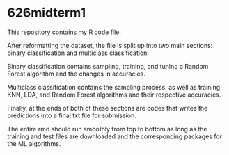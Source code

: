 # 626midterm1

This repository contains my R code file. 

 After reformatting the dataset, the file is split up into two main sections: binary classification and multiclass classification.
 
 Binary classification contains sampling, training, and tuning a Random Forest algorithm and the changes in accuracies. 
 
 Multiclass classification contains the sampling process, as well as training KNN, LDA, and Random Forest algorithms and their respective accuracies. 
 
 Finally, at the ends of both of these sections are codes that writes the predictions into a final txt file for submission.
 
 The entire rmd should run smoothly from top to bottom as long as the training and test files are downloaded and the corresponding packages for the ML algorithms.
 
 
